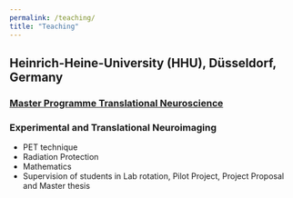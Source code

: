 ```yaml
---
permalink: /teaching/
title: "Teaching"
---
```


## Heinrich-Heine-University (HHU), Düsseldorf, Germany

### [Master Programme Translational Neuroscience](https://www.translationalneuroscience.hhu.de/) 
### Experimental and Translational Neuroimaging


* PET technique
* Radiation Protection
* Mathematics
* Supervision of students in Lab rotation, Pilot Project, Project Proposal and Master thesis

